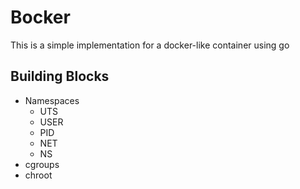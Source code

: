# Bocker
This is a simple implementation for a docker-like container using go
## Building Blocks
- Namespaces
    - UTS
    - USER
    - PID
    - NET
    - NS
- cgroups
- chroot
